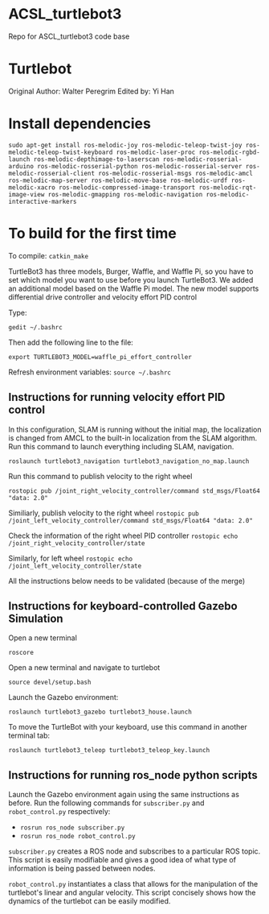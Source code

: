 # ACSL_turtlebot3
Repo for ASCL_turtlebot3 code base

# Turtlebot
Original Author: Walter Peregrim
Edited by: Yi Han

# Install dependencies
```sudo apt-get install ros-melodic-joy ros-melodic-teleop-twist-joy ros-melodic-teleop-twist-keyboard ros-melodic-laser-proc ros-melodic-rgbd-launch ros-melodic-depthimage-to-laserscan ros-melodic-rosserial-arduino ros-melodic-rosserial-python ros-melodic-rosserial-server ros-melodic-rosserial-client ros-melodic-rosserial-msgs ros-melodic-amcl ros-melodic-map-server ros-melodic-move-base ros-melodic-urdf ros-melodic-xacro ros-melodic-compressed-image-transport ros-melodic-rqt-image-view ros-melodic-gmapping ros-melodic-navigation ros-melodic-interactive-markers``` 

# To build for the first time

To compile:
```catkin_make```

TurtleBot3 has three models, Burger, Waffle, and Waffle Pi, 
so you have to set which model you want to use before you launch TurtleBot3. 
We added an additional model based on the Waffle Pi model. The new model supports differential drive controller and velocity  effort PID control 

Type:

```gedit ~/.bashrc```


Then add the following line to the file:

```export TURTLEBOT3_MODEL=waffle_pi_effort_controller```

Refresh environment variables:
```source ~/.bashrc```

## Instructions for running velocity effort PID control
In this configuration, SLAM is running without the initial map, the localization is changed from AMCL to the built-in localization from the SLAM algorithm. 
Run this command to launch everything including SLAM, navigation.

```roslaunch turtlebot3_navigation turtlebot3_navigation_no_map.launch```

Run this command to publish velocity to the right wheel

```rostopic pub /joint_right_velocity_controller/command std_msgs/Float64 "data: 2.0" ```

Similiarly, publish velocity to the right wheel
```rostopic pub /joint_left_velocity_controller/command std_msgs/Float64 "data: 2.0" ```

Check the information of the right wheel PID controller
```rostopic echo /joint_right_velocity_controller/state```

Similarly, for left wheel
```rostopic echo /joint_left_velocity_controller/state```

All the instructions below needs to be validated (because of the merge)

## Instructions for keyboard-controlled Gazebo Simulation
Open a new terminal

```roscore```

Open a new terminal and navigate to turtlebot

```source devel/setup.bash```

Launch the Gazebo environment:

```roslaunch turtlebot3_gazebo turtlebot3_house.launch```

To move the TurtleBot with your keyboard, use this command in another terminal tab:

```roslaunch turtlebot3_teleop turtlebot3_teleop_key.launch```


## Instructions for running ros_node python scripts
Launch the Gazebo environment again using the same instructions as before.
Run the following commands for `subscriber.py` and `robot_control.py` respectively:

- ```rosrun ros_node subscriber.py```
- ```rosrun ros_node robot_control.py```

`subscriber.py` creates a ROS node and subscribes to a particular ROS topic. This
script is easily modifiable and gives a good idea of what type of information is
being passed between nodes.

`robot_control.py` instantiates a class that allows for the manipulation of the 
turtlebot's linear and angular velocity. This script concisely shows how the
dynamics of the turtlebot can be easily modified.

